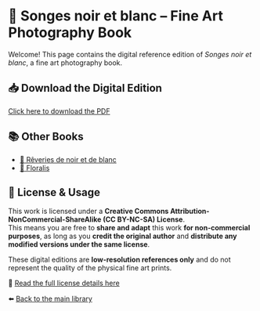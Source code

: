 # 📖 Songes noir et blanc – Fine Art Photography Book

Welcome! This page contains the digital reference edition of *Songes noir et blanc*, a fine art photography book.

## 📥 Download the Digital Edition
[Click here to download the PDF](https://github.com/GauvreauYves/FineArtBooks/raw/main/Songes/pdf/SongesNB.pdf)

## 📚 Other Books
- [📖 Rêveries de noir et de blanc](../Reveries/README.md)
- [📖 Floralis](../Floralis/README.md)

## 📜 License & Usage

This work is licensed under a **Creative Commons Attribution-NonCommercial-ShareAlike (CC BY-NC-SA) License**.  
This means you are free to **share and adapt** this work **for non-commercial purposes**, as long as you **credit the original author** and **distribute any modified versions under the same license**.

These digital editions are **low-resolution references only** and do not represent the quality of the physical fine art prints.

🔗 [Read the full license details here](https://creativecommons.org/licenses/by-nc-sa/4.0/)


⬅️ [Back to the main library](../README.md)
